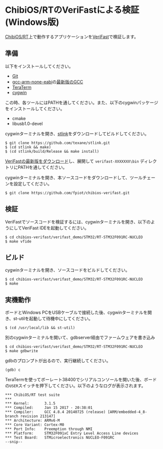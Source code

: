# ChibiOS/RTのVeriFastによる検証 (Windows版)

[ChibiOS/RT](http://www.chibios.org/)上で動作するアプリケーションを[VeriFast](https://people.cs.kuleuven.be/~bart.jacobs/verifast/)で検証します。

## 準備

以下をインストールしてください。

* [Git](https://git-for-windows.github.io/)
* [gcc-arm-none-eabi](https://launchpad.net/gcc-arm-embedded/+download)の[最新版のGCC](https://launchpad.net/gcc-arm-embedded/5.0/5-2016-q3-update/+download/gcc-arm-none-eabi-5_4-2016q3-20160926-win32.exe)
* [TeraTerm](https://ttssh2.osdn.jp/index.html.ja)
* [cygwin](https://cygwin.com/install.html)

この時、各ツールにはPATHを通してください。また、以下のcygwinパッケージをインストールしてください。

* cmake
* libusb1.0-devel

cygwinターミナルを開き、[stlink](https://github.com/texane/stlink)をダウンロードしてビルドしてください。

```
$ git clone https://github.com/texane/stlink.git
$ (cd stlink && make)
$ (cd stlink/build/Release && make install)
```

[VeriFastの最新版をダウンロード](https://github.com/verifast/verifast#binaries)し、展開して `verifast-XXXXXXX\bin` ディレクトリにPATHを通してください。

cygwinターミナルを開き、本ソースコードをダウンロードして、ツールチェーンを設定してください。

```
$ git clone https://github.com/fpiot/chibios-verifast.git
```

## 検証

VeriFastでソースコードを検証するには、cygwinターミナルを開き、以下のようにしてVeriFast IDEを起動してください。

```
$ cd chibios-verifast/verifast_demo/STM32/RT-STM32F091RC-NUCLEO
$ make vfide
```

## ビルド

cygwinターミナルを開き、ソースコードをビルドしてください。

```
$ cd chibios-verifast/verifast_demo/STM32/RT-STM32F091RC-NUCLEO
$ make
```

## 実機動作

ボードとWindows PCをUSBケーブルで接続した後、cygwinターミナルを開き、st-utilを起動して待機中にしてください。

```
$ (cd /usr/local/lib && st-util)
```

別のcygwinターミナルを開いて、gdbserver経由でファームウェアを書き込み

```
$ cd chibios-verifast/verifast_demo/STM32/RT-STM32F091RC-NUCLEO
$ make gdbwrite
```

gdbのプロンプトが出るので、実行継続してください。

```
(gdb) c
```

TeraTermを使ってボーレート38400でシリアルコンソールを開いた後、ボードの`USER`スイッチを押下してください。以下のようなログが表示されます。

```
*** ChibiOS/RT test suite
***
*** Kernel:       3.1.5
*** Compiled:     Jan 15 2017 - 20:38:01
*** Compiler:     GCC 4.8.4 20140725 (release) [ARM/embedded-4_8-branch revision 213147]
*** Architecture: ARMv6-M
*** Core Variant: Cortex-M0
*** Port Info:    Preemption through NMI
*** Platform:     STM32F091xC Entry Level Access Line devices
*** Test Board:   STMicroelectronics NUCLEO-F091RC
--snip--
```
